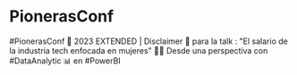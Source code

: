 # PionerasConf
#PionerasConf 🧡 2023 EXTENDED | Disclaimer 🌟 para la talk : "El salario de la industria tech enfocada en mujeres" 👩‍💻 Desde una perspectiva con #DataAnalytic 📊 en #PowerBI
